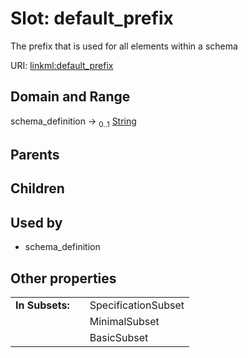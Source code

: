 
# Slot: default_prefix


The prefix that is used for all elements within a schema

URI: [linkml:default_prefix](https://w3id.org/linkml/default_prefix)


## Domain and Range

schema_definition &#8594;  <sub>0..1</sub> [String](types/String.md)

## Parents


## Children


## Used by

 * schema_definition

## Other properties

|  |  |  |
| --- | --- | --- |
| **In Subsets:** | | SpecificationSubset |
|  | | MinimalSubset |
|  | | BasicSubset |

